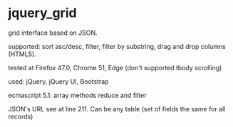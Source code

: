 # jquery_grid

grid interface based on JSON. 

supported: sort asc/desc, filter, filter by substring, drag and drop columns (HTML5).

tested at Firefox 47.0, Chrome 51, Edge (don't supported tbody scrolling)

used: jQuery, jQuery UI, Bootstrap

ecmascript 5.1: array methods reduce and filter

JSON's URL see at line 211. Can be any table (set of fields the same for all records)
